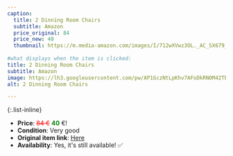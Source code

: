 ```yaml
---
caption:
  title: 2 Dinning Room Chairs
  subtitle: Amazon
  price_original: 84
  price_new: 40
  thumbnail: https://m.media-amazon.com/images/I/712wXVwz3OL._AC_SX679_.jpg
  
#what displays when the item is clicked:
title: 2 Dinning Room Chairs
subtitle: Amazon
image: https://lh3.googleusercontent.com/pw/AP1GczNtLpKhv7AFoDkRNOM42TBKPEcoJpP--ik6kAYiCXQOPDTgVbRi88SAuOFszboUrcVCxtATrxIwZq-X_IbltbGBKUjQvhiBhPsXOv8sSBNJcTSDPgLGDF7wxOyCSC8ys-N4UX3V9Bdo2G76pYQvXe8tAw=w2168-h1626-s-no-gm?authuser=0
alt: 2 Dinning Room Chairs

---
```

{:.list-inline} 
- **Price**: <span style="color:red"><del>84 €</del></span> <span style="color:green">**40**</span> €!
- **Condition**: Very good
- **Original item link**: [Here](https://www.amazon.de/gp/product/B07D3PBB19/ref=ppx_yo_dt_b_asin_title_o07_s00?ie=UTF8&psc=1)
- **Availability**: Yes, it's still available! ✅
